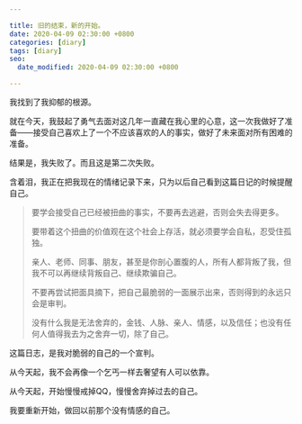 ```yaml
---

title: 旧的结束，新的开始。
date: 2020-04-09 02:30:00 +0800
categories: [diary]
tags: [diary]
seo:
  date_modified: 2020-04-09 02:30:00 +0800

---
```


我找到了我抑郁的根源。

就在今天，我鼓起了勇气去面对这几年一直藏在我心里的心意，这一次我做好了准备——接受自己喜欢上了一个不应该喜欢的人的事实，做好了未来面对所有困难的准备。

结果是，我失败了。而且这是第二次失败。

含着泪，我正在把我现在的情绪记录下来，只为以后自己看到这篇日记的时候提醒自己。

> 要学会接受自己已经被扭曲的事实，不要再去逃避，否则会失去得更多。
> 
> 要带着这个扭曲的价值观在这个社会上存活，就必须要学会自私，忍受住孤独。
> 
> 亲人、老师、同事、朋友，甚至是你剖心置腹的人，所有人都背叛了我，但我不可以再继续背叛自己、继续欺骗自己。
> 
> 不要再尝试把面具摘下，把自己最脆弱的一面展示出来，否则得到的永远只会是审判。
> 
> 没有什么我是无法舍弃的，金钱、人脉、亲人、情感，以及信任；也没有任何人值得我去为之舍弃一切，除了自己。

这篇日志，是我对脆弱的自己的一个宣判。

从今天起，我不会再像一个乞丐一样去奢望有人可以依靠。

从今天起，开始慢慢戒掉QQ，慢慢舍弃掉过去的自己。

我要重新开始，做回以前那个没有情感的自己。


